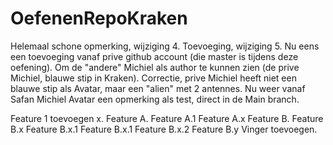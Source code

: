 # OefenenRepoKraken
Helemaal schone opmerking, wijziging 4.
Toevoeging, wijziging 5.
Nu eens een toevoeging vanaf prive github account (die master is tijdens deze oefening). Om de "andere" Michiel als author te kunnen zien (de prive Michiel, blauwe stip in Kraken).
Correctie, prive Michiel heeft niet een blauwe stip als Avatar, maar een "alien" met 2 antennes.
Nu weer vanaf Safan Michiel Avatar een opmerking als test, direct in de Main branch.

Feature 1 toevoegen x.
Feature A.
Feature A.1
Feature A.x
Feature B.
Feature B.x
Feature B.x.1
Feature B.x.1
Feature B.x.2
Feature B.y
Vinger toevoegen.
